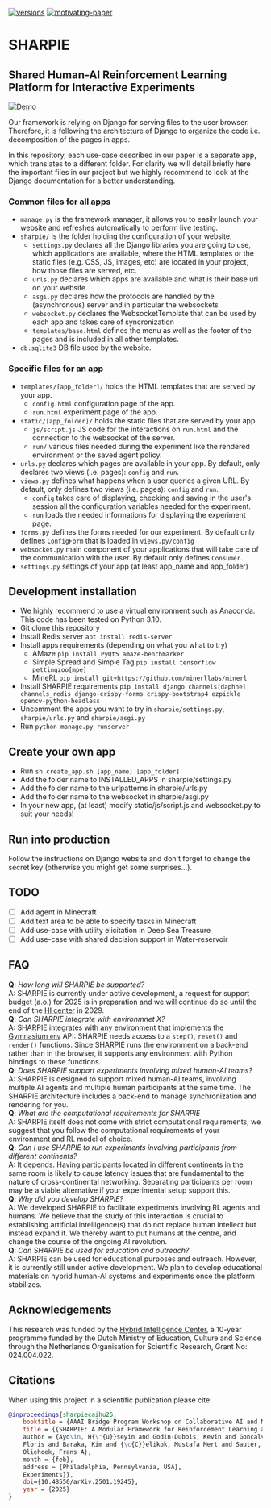 [![versions](https://img.shields.io/badge/python-3.10-blue)](#) [![motivating-paper](https://img.shields.io/badge/paper-motivation-blue)](https://doi.org/10.48550/arXiv.2501.19245)

# SHARPIE
## Shared Human-AI Reinforcement Learning Platform for Interactive Experiments
[![Demo](https://github.com/libgoncalv/SHARPIE/blob/main/home/static/home/preview_image_1.png)](https://archive.org/embed/sharpie_demo_1_noaudio_captions)

Our framework is relying on Django for serving files to the user browser. Therefore, it is following the architecture of Django to organize the code i.e. decomposition of the pages in apps.

In this repository, each use-case described in our paper is a separate app, which translates to a different folder. For clarity we will detail briefly here the important files in our project but we highly recommend to look at the Django documentation for a better understanding.

### Common files for all apps
* `manage.py` is the framework manager, it allows you to easily launch your website and refreshes automatically to perform live testing.
* `sharpie/` is the folder holding the configuration of your website.
  * `settings.py` declares all the Django libraries you are going to use, which applications are available, where the HTML templates or the static files (e.g. CSS, JS, images, etc) are located in your project, how those files are served, etc.
  * `urls.py` declares which apps are available and what is their base url on your website
  * `asgi.py` declares how the protocols are handled by the (asynchronous) server and in particular the websockets
  * `websocket.py` declares the WebsocketTemplate that can be used by each app and takes care of syncronization
  * `templates/base.html` defines the menu as well as the footer of the pages and is included in all other templates.
* `db.sqlite3` DB file used by the website.

### Specific files for an app
* `templates/[app_folder]/` holds the HTML templates that are served by your app.
  * `config.html` configuration page of the app.
  * `run.html` experiment page of the app.
* `static/[app_folder]/` holds the static files that are served by your app.
  * `js/script.js` JS code for the interactions on `run.html` and the connection to the websocket of the server.
  * `run/` various files needed during the experiment like the rendered environment or the saved agent policy.
* `urls.py` declares which pages are available in your app. By default, only declares two views (i.e. pages): `config` and `run`.
* `views.py` defines what happens when a user queries a given URL. By default, only defines two views (i.e. pages): `config` and `run`.
  * `config` takes care of displaying, checking and saving in the user's session all the configuration variables needed for the experiment.
  * `run` loads the needed informations for displaying the experiment page.
* `forms.py` defines the forms needed for our experiment. By default only defines `ConfigForm` that is loaded in `views.py/config`
* `websocket.py` main component of your applications that will take care of the communication with the user. By default only defines `Consumer`. 
* `settings.py` settings of your app (at least app_name and app_folder)

## Development installation
* We highly recommend to use a virtual environment such as Anaconda. This code has been tested on Python 3.10.
* Git clone this repository
* Install Redis server `apt install redis-server`
* Install apps requirements (depending on what you what to try)
  * AMaze `pip install PyQt5 amaze-benchmarker`
  * Simple Spread and Simple Tag `pip install tensorflow pettingzoo[mpe]`
  * MineRL `pip install git+https://github.com/minerllabs/minerl`
* Install SHARPIE requirements `pip install django channels[daphne] channels_redis django-crispy-forms crispy-bootstrap4 ezpickle opencv-python-headless`
* Uncomment the apps you want to try in `sharpie/settings.py`, `sharpie/urls.py` and `sharpie/asgi.py`
* Run `python manage.py runserver`

## Create your own app
* Run `sh create_app.sh [app_name] [app_folder]`
* Add the folder name to INSTALLED_APPS in sharpie/settings.py
* Add the folder name to the urlpatterns in sharpie/urls.py
* Add the folder name to the websocket in sharpie/asgi.py
* In your new app, (at least) modify static/js/script.js and websocket.py to suit your needs!

## Run into production
Follow the instructions on Django website and don't forget to change the secret key (otherwise you might get some surprises...).

## TODO
- [ ] Add agent in Minecraft
- [ ] Add text area to be able to specify tasks in Minecraft
- [ ] Add use-case with utility elicitation in Deep Sea Treasure
- [ ] Add use-case with shared decision support in Water-reservoir

## FAQ
**Q**: *How long will SHARPIE be supported?*  
A: SHARPIE is currently under active development, a request for support budget (a.o.) for 2025
is in preparation and we will continue do so until the end of the [HI
center](https://www.hybrid-intelligence-centre.nl/) in 2029.  
**Q**: *Can SHARPIE integrate with environmnet X?*  
A: SHARPIE integrates with any environment that implements the
[Gymnasium ``env``](https://gymnasium.farama.org/api/env/) API: SHARPIE needs access to a
``step()``, ``reset()`` and ``render()`` functions. Since SHARPIE runs the environment on a
back-end rather than in the browser, it supports any environment with Python bindings to these
functions.  
**Q**: *Does SHARPIE support experiments involving mixed human-AI teams?*  
A: SHARPIE is designed to support mixed human-AI teams, involving multiple AI agents and multiple
human participants at the same time. The SHARPIE architecture includes a back-end to manage
synchronization and rendering for you.  
**Q**: *What are the computational requirements for SHARPIE*  
A: SHARPIE itself does not come with strict computational requirements, we suggest that you follow
the computational requirements of your environment and RL model of choice.  
**Q**: *Can I use SHARPIE to run experiments involving participants from different continents?*  
A: It depends. Having participants located in different continents in the same room is likely to
cause latency issues that are fundamental to the nature of cross-continental networking.
Separating participants per room may be a viable alternative if your experimental setup support
this.  
**Q**: *Why did you develop SHARPIE?*  
A: We developed SHARPIE to facilitate experiments involving RL agents and humans. We believe that
the study of this interaction is crucial to establishing artificial intelligence(s) that do not
replace human intellect but instead expand it. We thereby want to put humans at the centre,
and change the course of the ongoing AI revolution.  
**Q**: *Can SHARPIE be used for education and outreach?*  
A: SHARPIE can be used for educational purposes and outreach. However, it is currently still under
active development. We plan to develop educational materials on hybrid human-AI systems and
experiments once the platform stabilizes.

## Acknowledgements
This research was funded by the [Hybrid Intelligence
Center](https://hybridintelligence-centre.nl), a 10-year programme funded by the Dutch Ministry of
Education, Culture and Science through the Netherlands Organisation for Scientific Research, Grant
No: 024.004.022.

## Citations
When using this project in a scientific publication please cite:
```bibtex
@inproceedings{sharpiecaihu25,
    booktitle = {AAAI Bridge Program Workshop on Collaborative AI and Modeling of Humans},
    title = {{SHARPIE: A Modular Framework for Reinforcement Learning and Human-AI Interaction
    author = {Ayd\in, H{\"{u}}seyin and Godin-Dubois, Kevin and Goncalves Braz, Libio and den Hengst,
    Floris and Baraka, Kim and {\c{C}}elikok, Mustafa Mert and Sauter, Andreas and Wang, Shihan and
    Oliehoek, Frans A},
    month = {feb},
    address = {Philadelphia, Pennsylvania, USA},
    Experiments}},
    doi={10.48550/arXiv.2501.19245},
    year = {2025}
}
```

